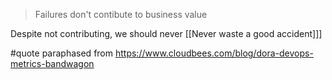 > Failures don't contibute to business value

Despite not contributing, we should never [[Never waste a good accident]]]

#quote paraphased from https://www.cloudbees.com/blog/dora-devops-metrics-bandwagon